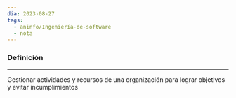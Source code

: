 ```yaml
---
dia: 2023-08-27
tags:
  - aninfo/Ingeniería-de-software
  - nota
---
```

### Definición
---
Gestionar actividades y recursos de una organización para lograr objetivos y evitar incumplimientos